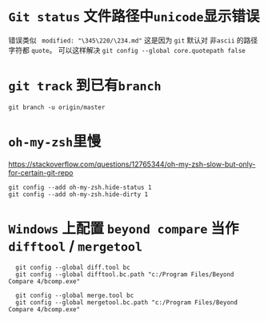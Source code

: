 # `Git status` 文件路径中`unicode`显示错误

错误类似 ` modified: "\345\220/\234.md"`
这是因为 `git` 默认对 非`ascii` 的路径字符都 `quote`。
可以这样解决 `git config --global core.quotepath false`

# `git track` 到已有`branch`
`git branch -u origin/master`

# `oh-my-zsh`里慢
https://stackoverflow.com/questions/12765344/oh-my-zsh-slow-but-only-for-certain-git-repo
```
git config --add oh-my-zsh.hide-status 1
git config --add oh-my-zsh.hide-dirty 1
```

# `Windows` 上配置 `beyond compare` 当作 `difftool` / `mergetool`

``` console
  git config --global diff.tool bc
  git config --global difftool.bc.path "c:/Program Files/Beyond Compare 4/bcomp.exe"
   
  git config --global merge.tool bc
  git config --global mergetool.bc.path "c:/Program Files/Beyond Compare 4/bcomp.exe"
```

